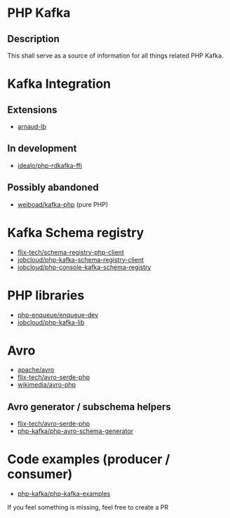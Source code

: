 # PHP Kafka
## Description
This shall serve as a source of information for all things related PHP Kafka.  

# Kafka Integration
## Extensions
- [arnaud-lb](https://github.com/arnaud-lb/php-rdkafka)
## In development
- [idealo/php-rdkafka-ffi](https://github.com/idealo/php-rdkafka-ffi)
## Possibly abandoned
- [weiboad/kafka-php](https://github.com/weiboad/kafka-php) (pure PHP)

# Kafka Schema registry
- [flix-tech/schema-registry-php-client](https://github.com/flix-tech/schema-registry-php-client)
- [jobcloud/php-kafka-schema-registry-client](https://github.com/jobcloud/php-kafka-schema-registry-client)
- [jobcloud/php-console-kafka-schema-registry](https://github.com/jobcloud/php-console-kafka-schema-registry)

# PHP libraries
- [php-enqueue/enqueue-dev](https://github.com/php-enqueue/enqueue-dev)
- [jobcloud/php-kafka-lib](https://github.com/jobcloud/php-kafka-lib)

# Avro
- [apache/avro](https://github.com/apache/avro/tree/master/lang/php)
- [flix-tech/avro-serde-php](https://github.com/flix-tech/avro-serde-php)
- [wikimedia/avro-php](https://github.com/wikimedia/avro-php)
## Avro generator / subschema helpers
- [flix-tech/avro-serde-php](https://github.com/flix-tech/avro-serde-php)
- [php-kafka/php-avro-schema-generator](https://github.com/php-kafka/php-avro-schema-generator)

# Code examples (producer / consumer)
- [php-kafka/php-kafka-examples](https://github.com/php-kafka/php-kafka-examples)

If you feel something is missing, feel free to create a PR
